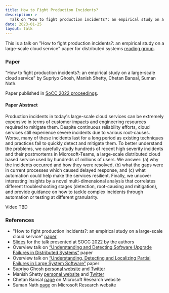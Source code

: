 ```yaml
---
title: How to Fight Production Incidents?
description: >
  Talk on "How to fight production incidents?: an empirical study on a large-scale cloud service" paper for distributed systems reading group.
date: 2023-01-25
layout: talk
---
```


This is a talk on "How to fight production incidents?: an empirical study on a large-scale cloud service"
paper for distributed systems [reading group](http://charap.co/category/reading-group/). 

### Paper
"How to fight production incidents?: an empirical study on a large-scale cloud service" 
by Supriyo Ghosh, Manish Shetty, Chetan Bansal, Suman Nath.

Paper published in [SoCC 2022 proceedings](https://dl.acm.org/doi/proceedings/10.1145/3542929).

#### Paper Abstract
Production incidents in today's large-scale cloud services can be extremely expensive in terms of customer 
impacts and engineering resources required to mitigate them. Despite continuous reliability efforts, 
cloud services still experience severe incidents due to various root-causes. Worse, many of these 
incidents last for a long period as existing techniques and practices fail to quickly detect and 
mitigate them. To better understand the problems, we carefully study hundreds of recent high severity 
incidents and their postmortems in Microsoft-Teams, a large-scale distributed cloud based service used 
by hundreds of millions of users. We answer: (a) why the incidents occurred and how they were resolved, 
(b) what the gaps were in current processes which caused delayed response, and (c) what automation could 
help make the services resilient. Finally, we uncover interesting insights by a novel multi-dimensional 
analysis that correlates different troubleshooting stages (detection, root-causing and mitigation), 
and provide guidance on how to tackle complex incidents through automation or testing at different granularity.


<div class="video-container">
<script async class="speakerdeck-embed" data-id="81e6da6877c5410eb0780b44698f11b0" data-ratio="1.77777777777778" src="//speakerdeck.com/assets/embed.js"></script>
</div>


Video TBD 

### References
 - "How to fight production incidents?: an empirical study on a large-scale cloud service" [paper](https://dl.acm.org/doi/10.1145/3542929.3563482)
 - [Slides](https://acmsocc.org/2022/assets/slides/95.pdf) for the talk presented at SOCC 2022 by the authors
 - Overview talk on [“Understanding and Detecting Software Upgrade Failures in Distributed Systems”](https://asatarin.github.io/talks/2022-09-upgrade-failures-in-distributed-systems/) paper
 - Overview talk on [“Understanding, Detecting and Localizing Partial Failures in Large System Software”](https://asatarin.github.io/talks/2022-05-understanding-partial-failures/) paper
 - Supriyo Ghosh [personal website](https://sites.google.com/site/supriyophdsmu/) and [Twitter](https://mobile.twitter.com/supriyo_ai)
 - Manish Shetty [personal website](https://manishshettym.github.io/) and [Twitter](https://mobile.twitter.com/slimshetty_)
 - Chetan Bansal [page](https://www.microsoft.com/en-us/research/people/chetanb/) on Microsoft Research website
 - Suman Nath [page](https://www.microsoft.com/en-us/research/people/sumann/) on Microsoft Research website
